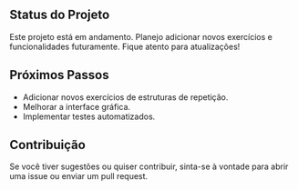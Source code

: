 ## Status do Projeto
Este projeto está em andamento. Planejo adicionar novos exercícios e funcionalidades futuramente. Fique atento para atualizações!

## Próximos Passos
- Adicionar novos exercícios de estruturas de repetição.
- Melhorar a interface gráfica.
- Implementar testes automatizados.

## Contribuição
Se você tiver sugestões ou quiser contribuir, sinta-se à vontade para abrir uma issue ou enviar um pull request.
